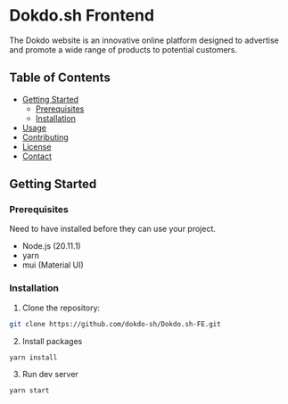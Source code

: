 # Dokdo.sh Frontend

The Dokdo website is an innovative online platform designed to advertise and promote a wide range of products to potential customers.

## Table of Contents

- [Getting Started](#getting-started)
  - [Prerequisites](#prerequisites)
  - [Installation](#installation)
- [Usage](#usage)
- [Contributing](#contributing)
- [License](#license)
- [Contact](#contact)


## Getting Started

### Prerequisites

Need to have installed before they can use your project.

- Node.js (20.11.1)
- yarn
- mui (Material UI)
### Installation

1. Clone the repository:

```bash
git clone https://github.com/dokdo-sh/Dokdo.sh-FE.git
```

2. Install packages
```
yarn install
```
3. Run dev server
```
yarn start
```
